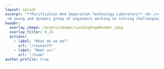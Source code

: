 ```yaml
---
layout: splash
excerpt: "**Purification And Separation Technology Laboratory** <br /><br /><br />
 <A young and dynamic group of engineers working on solving challenging purification and separation problems of the 21st century and beyond!"
header:
  overlay_image: /assets/images/LandingPageHeader.jpeg
  overlay_filter: 0.25
  actions:
    - label: "What do we do?"
      url: "/research"
    - label: "Meet us!"
      url: "/team"
author_profile: true
---
```

